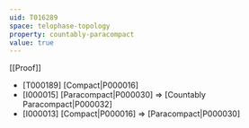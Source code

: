```yaml
---
uid: T016289
space: telophase-topology
property: countably-paracompact
value: true
---
```

[[Proof]]

* [T000189] [Compact|P000016]
* [I000015] [Paracompact|P000030] => [Countably Paracompact|P000032]
* [I000013] [Compact|P000016] => [Paracompact|P000030]

